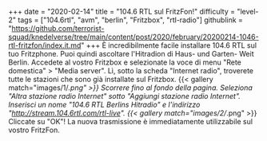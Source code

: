 +++
date = "2020-02-14"
title = "104.6 RTL sul FritzFon!"
difficulty = "level-2"
tags = ["104.6rtl", "avm", "berlin", "Fritzbox", "rtl-radio"]
githublink = "https://github.com/terrorist-squad/knedelverse/tree/main/content/post/2020/february/20200214-1046-rtl-fritzfon/index.it.md"
+++
È incredibilmente facile installare 104.6 RTL sul tuo Fritzphone. Puoi quindi ascoltare l'Hitradion di Haus- und Garten- Weit Berlin. Accedete al vostro Fritzbox e selezionate la voce di menu "Rete domestica" > "Media server". Lì, sotto la scheda "Internet radio", troverete tutte le stazioni che sono già installate sul Fritzbox.
{{< gallery match="images/1/*.png" >}}
Scorrere fino al fondo della pagina. Seleziona "Altra stazione radio Internet" sotto "Aggiungi stazione radio Internet". Inserisci un nome "104.6 RTL Berlins Hitradio" e l'indirizzo "http://stream.104.6rtl.com/rtl-live".
{{< gallery match="images/2/*.png" >}}
Cliccate su "OK"! La nuova trasmissione è immediatamente utilizzabile sul vostro FritzFon.
